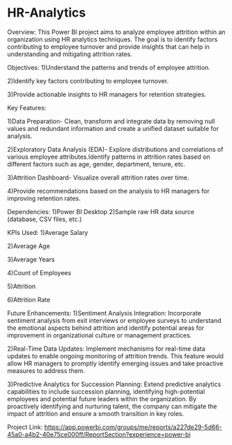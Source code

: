 # HR-Analytics
Overview:
This Power BI project aims to analyze employee attrition within an organization using HR analytics techniques. The goal is to identify factors contributing to employee turnover and provide insights that can help in understanding and mitigating attrition rates.


Objectives:
1)Understand the patterns and trends of employee attrition.

2)Identify key factors contributing to employee turnover.

3)Provide actionable insights to HR managers for retention strategies.


Key Features:

1)Data Preparation- Clean, transform and integrate data by removing null values and redundant information and create a unified dataset suitable for analysis.

2)Exploratory Data Analysis (EDA)- Explore distributions and correlations of various employee attributes.Identify patterns in attrition rates based on different factors such as age, gender, department, tenure, etc.

3)Attrition Dashboard- Visualize overall attrition rates over time.

4)Provide recommendations based on the analysis to HR managers for improving retention rates.


Dependencies:
1)Power BI Desktop
2)Sample raw HR data source (database, CSV files, etc.)


KPIs Used:
1)Average Salary

2)Average Age

3)Average Years 

4)Count of Employees

5)Attrition

6)Attrition Rate


Future Enhancements:
1)Sentiment Analysis Integration: Incorporate sentiment analysis from exit interviews or employee surveys to understand the emotional aspects behind attrition and identify potential areas for improvement in organizational culture or management practices.

2)Real-Time Data Updates: Implement mechanisms for real-time data updates to enable ongoing monitoring of attrition trends. This feature would allow HR managers to promptly identify emerging issues and take proactive measures to address them.

3)Predictive Analytics for Succession Planning: Extend predictive analytics capabilities to include succession planning, identifying high-potential employees and potential future leaders within the organization. By proactively identifying and nurturing talent, the company can mitigate the impact of attrition and ensure a smooth transition in key roles.


Project Link:
https://app.powerbi.com/groups/me/reports/a227de29-5d66-45a0-a4b2-40e75ce000ff/ReportSection?experience=power-bi

